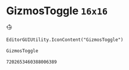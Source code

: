 # GizmosToggle `16x16`
<img src="/img/GizmosToggle.png" width=16 height=16>

``` CSharp
EditorGUIUtility.IconContent("GizmosToggle")
```
```
GizmosToggle
```
```
7202653460388006389
```
